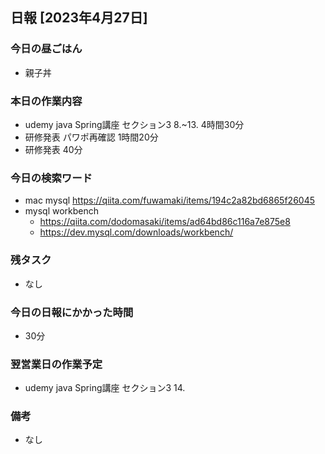## 日報 [2023年4月27日]

### 今日の昼ごはん

* 親子丼
### 本日の作業内容

* udemy java Spring講座 セクション3 8.~13. 4時間30分
* 研修発表 パワポ再確認 1時間20分
* 研修発表 40分
### 今日の検索ワード

* mac mysql https://qiita.com/fuwamaki/items/194c2a82bd6865f26045
* mysql workbench
  * https://qiita.com/dodomasaki/items/ad64bd86c116a7e875e8
  * https://dev.mysql.com/downloads/workbench/
### 残タスク

* なし
### 今日の日報にかかった時間

* 30分
### 翌営業日の作業予定

* udemy java Spring講座 セクション3 14.
### 備考

* なし
